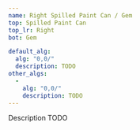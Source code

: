 ```yaml
---
name: Right Spilled Paint Can / Gem
top: Spilled Paint Can
top_lr: Right
bot: Gem

default_alg:
  alg: "0,0/"
  description: TODO
other_algs:
  -
    alg: "0,0/"
    description: TODO
---
```


Description TODO

